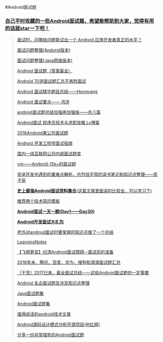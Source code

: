 #Android面试题<a href="" target="_blank">
### 自己平时收藏的一些Android面试题，希望能帮助到大家，觉得有用的话就star一下吧！
>
><a href="https://www.zhihu.com/question/19765032/answer/74361190?group_id=654385507203747840" target="_blank">面试时，问哪些问题能试出一个 Android 应用开发者真正的水平？</a>
>
><a href="http://imxie.cc/2015/11/12/%E9%9D%A2%E8%AF%95%E9%97%AE%E9%A2%98%E6%95%B4%E7%90%86Andorid%E7%89%88%E6%9C%AC/" target="_blank">面试问题整理(Andorid版本)
>
><a href="http://imxie.cc/2015/11/10/%E9%9D%A2%E8%AF%95%E9%97%AE%E9%A2%98%E6%95%B4%E7%90%86%EF%BC%88Java%E7%BD%91%E7%BB%9C%E7%89%88%E6%9C%AC%EF%BC%89/" target="_blank">面试问题整理(Java网络版本)
>
><a href="http://www.jobui.com/mianshiti/it/android/2682/" target="_blank">Android 面试题（答案最全）
>
><a href="http://www.cnblogs.com/kakafra/archive/2012/09/29/2708446.html" target="_blank">Android 70道面试题汇总不再愁面试
>
><a href="http://blog.csdn.net/lmj623565791/article/details/24015867/" target="_blank">Android 面试精华题目总结——Hongyang
>
><a href="http://mp.weixin.qq.com/s?__biz=MzAxMTI4MTkwNQ==&mid=2650820648&idx=1&sn=cb9ee924f2ded3358dd6c256803cc687&scene=23&srcid=0729WL1vtGGKGNKGnLiLTuyK#rd" target="_blank">Android 面试要点—— 鸿洋
>
><a href="http://blog.csdn.net/superjunjin/article/category/1192401" target="_blank">android面试题总结加强再加强版——共八篇
>
><a href="http://www.yunsouvip.com/archives/tag/androidinterview" target="_blank">Android面试 程序员技术与求职攻略 Ly博客
>
><a href="http://blog.csdn.net/jdsjlzx/article/details/51201925" target="_blank">2016Android某公司面试题
>
><a href="http://www.diycode.cc/wiki/androidinterview" target="_blank">Android 开发工程师面试指南
>
><a href="https://github.com/JackyAndroid/AndroidInterview-Q-A/blob/master/README-CN.md" target="_blank">国内一线互联网公司内部面试题库
>
><a href="http://blog.csdn.net/cym492224103/article/details/38417927" target="_blank">ym——Andorid-15k+的面试题
>
><a href="https://github.com/ZhaoKaiQiang/AndroidDifficultAnalysis" target="_blank">安卓开发中遇到的重难点解析，也包括平常的读书笔记和知识点整理——凯子哥
>
>**<a href="http://www.jianshu.com/p/d1efe2f31b6d" target="_blank">史上最强Android面试资料集合**(这篇文章里面讲的比较全，可以学习下)
>
><a href="http://j.codekk.com/blogs/detail/5705bcdf4a38205862ef476f" target="_blank">推荐两个技术简历模板
>
><a href="http://www.jianshu.com/users/f9fbc7a39b36/latest_articles" target="_blank">**Android面试一天一题(Day1——Day30)**
>
><a href="https://github.com/hujiaweibujidao/AndroidInterviews" target="_blank">**Android开发面试大礼包**
>
><a href="https://github.com/boredream/Android-Common-Interview-Questions" target="_blank">老外对andriod面试时要掌握的知识点做了一个总结
>
><a href="https://github.com/GeniusVJR/LearningNotes" target="_blank">LearningNotes
>
><a href="http://www.bingjie.me/2016/05/12/%E6%89%AB%E6%B8%85%E9%9D%A2%E8%AF%95%E5%89%8D%E7%9A%84%E5%87%86%E5%A4%87.html#section-3" target="_blank">【飞得更高】扫清Android面试障碍--面试前的准备
>
><a href="http://mp.weixin.qq.com/s?__biz=MzI2OTQxMTM4OQ==&mid=2247484286&idx=1&sn=e5843fb79d8a36ab063699b5fb9a0711&chksm=eae1f62cdd967f3a576396f8402581326b835b8327ed5f20f23896fcd22c2115e77863b4115b#rd" target="_blank">2016年未，腾讯，百度，华为，搜狗和滴滴面试题汇总
>
><a href="http://mp.weixin.qq.com/s?__biz=MzI0MjE3OTYwMg==&mid=2649548612&idx=1&sn=8e46b6dd47bd8577a5f7098aa0889098&chksm=f1180c39c66f852fd955a29a9cb4ffa9dc4d528cab524059bcabaf37954fa3f04bc52c41dae8&scene=21#wechat_redirect" target="_blank">［干货］2017已来，最全面试总结——这些Android面试题你一定需要
>
><a href="https://github.com/ysq1051838264/AndroidInterview" target="_blank">Android 名企面试题及涉及知识点整理
>
><a href="http://blog.csdn.net/dd864140130/article/details/55833087" target="_blank">Java面试题集
>
><a href="http://blog.csdn.net/dd864140130/article/details/57408502" target="_blank"> Android面试题集
>
><a href="https://github.com/zmywly8866/Worth-Reading-the-Android-technical-articles" target="_blank">值得阅读的android技术文章
>
><a href="https://github.com/simple-android-framework/android_design_patterns_analysis" target="_blank" >Android源码设计模式分析开源项目(何红辉)
>
><a href="https://mp.weixin.qq.com/s/WVBJqqF6HGGJyzI1hc4fPg" target="_blank">分享一份非常强势的Android面试题
>

